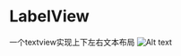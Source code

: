# LabelView
一个textview实现上下左右文本布局
![Alt text](http://7xu3h5.com1.z0.glb.clouddn.com/QQ%E6%88%AA%E5%9B%BE20160628150822.png)
